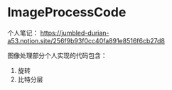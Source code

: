 # ImageProcessCode
个人笔记：
https://jumbled-durian-a53.notion.site/256f9b93f0cc40fa891e8516f6cb27d8

图像处理部分个人实现的代码包含：
1. 旋转
2. 比特分层

